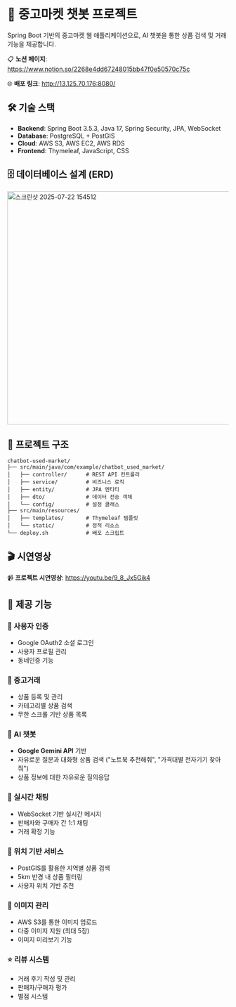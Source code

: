 # 🤖 중고마켓 챗봇 프로젝트

Spring Boot 기반의 중고마켓 웹 애플리케이션으로, AI 챗봇을 통한 상품 검색 및 거래 기능을 제공합니다.

📋 **노션 페이지**: https://www.notion.so/2268e4dd67248015bb47f0e50570c75c

🌐 **배포 링크**: http://13.125.70.176:8080/

## 🛠️ 기술 스택

- **Backend**: Spring Boot 3.5.3, Java 17, Spring Security, JPA, WebSocket
- **Database**: PostgreSQL + PostGIS
- **Cloud**: AWS S3, AWS EC2, AWS RDS
- **Frontend**: Thymeleaf, JavaScript, CSS

## 🗄️ 데이터베이스 설계 (ERD)

<img width="1296" height="531" alt="스크린샷 2025-07-22 154512" src="https://github.com/user-attachments/assets/730ccf7a-980a-403e-9a08-28bfb6e8aa79" />

## 📁 프로젝트 구조

```
chatbot-used-market/
├── src/main/java/com/example/chatbot_used_market/
│   ├── controller/      # REST API 컨트롤러
│   ├── service/         # 비즈니스 로직
│   ├── entity/          # JPA 엔티티
│   ├── dto/             # 데이터 전송 객체
│   └── config/          # 설정 클래스
├── src/main/resources/
│   ├── templates/       # Thymeleaf 템플릿
│   └── static/          # 정적 리소스
└── deploy.sh            # 배포 스크립트
```

## 🎬 시연영상

📹 **프로젝트 시연영상**: https://youtu.be/9_8_Jx5Gik4

## 🚀 제공 기능

### 🔐 사용자 인증

- Google OAuth2 소셜 로그인
- 사용자 프로필 관리
- 동네인증 기능

### 🛒 중고거래

- 상품 등록 및 관리
- 카테고리별 상품 검색
- 무한 스크롤 기반 상품 목록

### 💬 AI 챗봇

- **Google Gemini API** 기반
- 자유로운 질문과 대화형 상품 검색 ("노트북 추천해줘", "가격대별 전자기기 찾아줘")
- 상품 정보에 대한 자유로운 질의응답

### 💬 실시간 채팅

- WebSocket 기반 실시간 메시지
- 판매자와 구매자 간 1:1 채팅
- 거래 확정 기능

### 📍 위치 기반 서비스

- PostGIS를 활용한 지역별 상품 검색
- 5km 반경 내 상품 필터링
- 사용자 위치 기반 추천

### 📸 이미지 관리

- AWS S3를 통한 이미지 업로드
- 다중 이미지 지원 (최대 5장)
- 이미지 미리보기 기능

### ⭐ 리뷰 시스템

- 거래 후기 작성 및 관리
- 판매자/구매자 평가
- 별점 시스템
